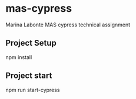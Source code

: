 # mas-cypress

Marina Labonte MAS cypress technical assignment

## Project Setup

npm install

## Project start

npm run start-cypress
